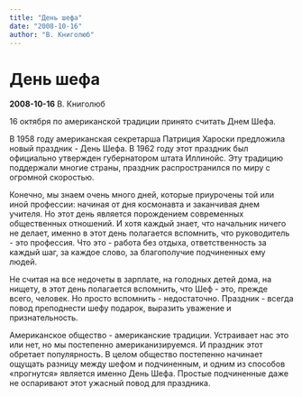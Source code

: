 ```yaml
---
title: "День шефа"
date: "2008-10-16"
author: "В. Книголюб"
---
```


# День шефа

**2008-10-16** В. Книголюб

16 октября по американской традиции принято считать Днем Шефа.

В 1958 году американская секретарша Патриция Хароски предложила новый праздник - День Шефа. В 1962 году этот праздник был официально утвержден губернатором штата Иллинойс. Эту традицию поддержали многие страны, праздник распространился по миру с огромной скоростью.

Конечно, мы знаем очень много дней, которые приурочены той или иной профессии: начиная от дня космонавта и заканчивая днем учителя. Но этот день является порождением современных общественных отношений. И хотя каждый знает, что начальник ничего не делает, именно в этот день полагается вспомнить, что руководитель - это профессия. Что это - работа без отдыха, ответственность за каждый шаг, за каждое слово, за благополучие подчиненных ему людей.

Не считая на все недочеты в зарплате, на голодных детей дома, на нищету, в этот день полагается вспомнить, что Шеф - это, прежде всего, человек. Но просто вспомнить - недостаточно. Праздник - всегда повод преподнести шефу подарок, выразить уважение и признательность.

Американское общество - американские традиции. Устраивает нас это или нет, но мы постепенно американизируемся. И праздник этот обретает популярность. В целом общество постепенно начинает ощущать разницу между шефом и подчиненным, и одним из способов «прогнутся» является именно День Шефа. Простые подчиненные даже не оспаривают этот ужасный повод для праздника.